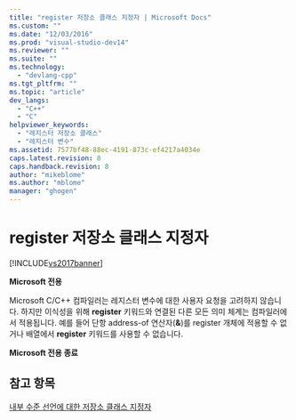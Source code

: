 ```yaml
---
title: "register 저장소 클래스 지정자 | Microsoft Docs"
ms.custom: ""
ms.date: "12/03/2016"
ms.prod: "visual-studio-dev14"
ms.reviewer: ""
ms.suite: ""
ms.technology: 
  - "devlang-cpp"
ms.tgt_pltfrm: ""
ms.topic: "article"
dev_langs: 
  - "C++"
  - "C"
helpviewer_keywords: 
  - "레지스터 저장소 클래스"
  - "레지스터 변수"
ms.assetid: 7577bf48-88ec-4191-873c-ef4217a4034e
caps.latest.revision: 8
caps.handback.revision: 8
author: "mikeblome"
ms.author: "mblome"
manager: "ghogen"
---
```

# register 저장소 클래스 지정자
[!INCLUDE[vs2017banner](../assembler/inline/includes/vs2017banner.md)]

**Microsoft 전용**  
  
 Microsoft C\/C\+\+ 컴파일러는 레지스터 변수에 대한 사용자 요청을 고려하지 않습니다.  하지만 이식성을 위해 **register** 키워드와 연결된 다른 모든 의미 체계는 컴파일러에서 적용됩니다.  예를 들어 단항 address\-of 연산자\(**&**\)를 register 개체에 적용할 수 없거나 배열에서 **register** 키워드를 사용할 수 없습니다.  
  
 **Microsoft 전용 종료**  
  
## 참고 항목  
 [내부 수준 선언에 대한 저장소 클래스 지정자](../c-language/storage-class-specifiers-for-internal-level-declarations.md)